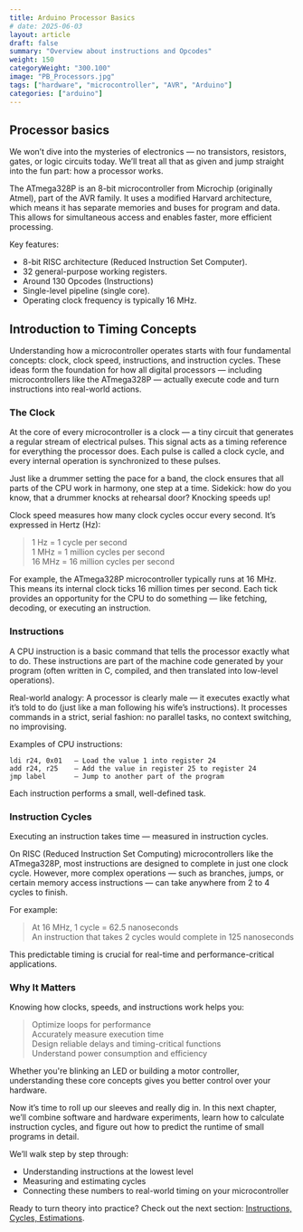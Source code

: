 ```yaml
---
title: Arduino Processor Basics
# date: 2025-06-03
layout: article
draft: false
summary: "Overview about instructions and Opcodes"
weight: 150
categoryWeight: "300.100"
image: "PB_Processors.jpg"
tags: ["hardware", "microcontroller", "AVR", "Arduino"]
categories: ["arduino"]
---
```

## Processor basics

We won’t dive into the mysteries of electronics — no transistors, resistors, gates, or logic circuits today.
We’ll treat all that as given and jump straight into the fun part: how a processor works.

The ATmega328P is an 8-bit microcontroller from Microchip (originally Atmel), part of the AVR family.
It uses a modified Harvard architecture, which means it has separate memories and buses for program and data.
This allows for simultaneous access and enables faster, more efficient processing.

Key features:
* 8-bit RISC architecture (Reduced Instruction Set Computer).
* 32 general-purpose working registers.
* Around 130 Opcodes (Instructions)
* Single-level pipeline (single core).
* Operating clock frequency is typically 16 MHz.

## Introduction to Timing Concepts

Understanding how a microcontroller operates starts with four fundamental concepts: clock, clock speed, instructions, 
and instruction cycles. These ideas form the foundation for how all digital processors — including microcontrollers 
like the ATmega328P — actually execute code and turn instructions into real-world actions.

### The Clock

At the core of every microcontroller is a clock — a tiny circuit that generates a regular stream of electrical pulses. 
This signal acts as a timing reference for everything the processor does. Each pulse is called a clock cycle, 
and every internal operation is synchronized to these pulses.

Just like a drummer setting the pace for a band, the clock ensures that all parts of the CPU work in harmony, 
one step at a time. Sidekick: how do you know, that a drummer knocks at rehearsal door? Knocking speeds up! 

Clock speed measures how many clock cycles occur every second. It’s expressed in Hertz (Hz):
> 1 Hz = 1 cycle per second<br>
> 1 MHz = 1 million cycles per second<br>
> 16 MHz = 16 million cycles per second<br>

For example, the ATmega328P microcontroller typically runs at 16 MHz.
This means its internal clock ticks 16 million times per second.
Each tick provides an opportunity for the CPU to do something — like fetching, decoding, or executing an instruction.

### Instructions

A CPU instruction is a basic command that tells the processor exactly what to do.
These instructions are part of the machine code generated by your program (often written in C, compiled, and then
translated into low-level operations).

Real-world analogy:
A processor is clearly male — it executes exactly what it’s told to do (just like a man following his wife’s instructions).
It processes commands in a strict, serial fashion: no parallel tasks, no context switching, no improvising.

Examples of CPU instructions:

    ldi r24, 0x01   — Load the value 1 into register 24
    add r24, r25    — Add the value in register 25 to register 24
    jmp label       — Jump to another part of the program

Each instruction performs a small, well-defined task.

### Instruction Cycles

Executing an instruction takes time — measured in instruction cycles.

On RISC (Reduced Instruction Set Computing) microcontrollers like the ATmega328P, most instructions are designed
to complete in just one clock cycle.
However, more complex operations — such as branches, jumps, or certain memory access instructions —
can take anywhere from 2 to 4 cycles to finish.

For example:
> At 16 MHz, 1 cycle = 62.5 nanoseconds<br>
> An instruction that takes 2 cycles would complete in 125 nanoseconds

This predictable timing is crucial for real-time and performance-critical applications.

### Why It Matters

Knowing how clocks, speeds, and instructions work helps you:
> Optimize loops for performance<br>
> Accurately measure execution time<br>
> Design reliable delays and timing-critical functions<br>
> Understand power consumption and efficiency

Whether you're blinking an LED or building a motor controller, understanding these core concepts gives you better 
control over your hardware.

Now it’s time to roll up our sleeves and really dig in.
In this next chapter, we’ll combine software and hardware experiments, learn how to calculate instruction cycles, 
and figure out how to predict the runtime of small programs in detail.

We’ll walk step by step through:
* Understanding instructions at the lowest level
* Measuring and estimating cycles
* Connecting these numbers to real-world timing on your microcontroller

Ready to turn theory into practice? Check out the next section: 
[Instructions, Cycles, Estimations](/arduino/instruction-loop-sample).